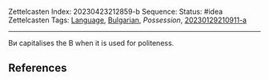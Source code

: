 Zettelcasten Index: 20230423212859-b
Sequence:
Status: #idea
Zettelcasten Tags: [Language](../map-of-content/Language.md), [Bulgarian](../map-of-content/Bulgarian.md), *Possession*, [20230129210911-a](20230129210911-a.md)

---

Ви capitalises the В when it is used for politeness.

## References
